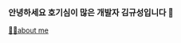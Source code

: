 ### 안녕하세요 호기심이 많은 개발자 김규성입니다 👋

[🙋‍♂️about me](https://tree-shrine-d63.notion.site/d912816a43b74d46b27882c3dccfba8c)

<!--
**pia2011/pia2011** is a ✨ _special_ ✨ repository because its `README.md` (this file) appears on your GitHub profile.

Here are some ideas to get you started:

- 🔭 I’m currently working on ...
- 🌱 I’m currently learning ...
- 👯 I’m looking to collaborate on ...
- 🤔 I’m looking for help with ...
- 💬 Ask me about ...
- 📫 How to reach me: ...
- 😄 Pronouns: ...
- ⚡ Fun fact: ...
-->
